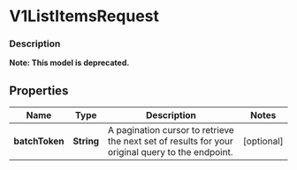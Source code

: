
# V1ListItemsRequest

### Description


**Note: This model is deprecated.**

## Properties
Name | Type | Description | Notes
------------ | ------------- | ------------- | -------------
**batchToken** | **String** | A pagination cursor to retrieve the next set of results for your original query to the endpoint. |  [optional]



